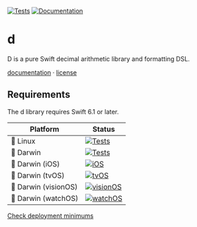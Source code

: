[![Tests](https://github.com/ordo-one/d/actions/workflows/Tests.yml/badge.svg)](https://github.com/ordo-one/d/actions/workflows/Tests.yml)
[![Documentation](https://github.com/ordo-one/d/actions/workflows/Documentation.yml/badge.svg)](https://github.com/ordo-one/d/actions/workflows/Documentation.yml)

# d

D is a pure Swift decimal arithmetic library and formatting DSL.

[documentation](https://swiftinit.org/docs/d) ·
[license](LICENSE)


## Requirements

The d library requires Swift 6.1 or later.


| Platform | Status |
| -------- | ------ |
| 🐧 Linux | [![Tests](https://github.com/ordo-one/d/actions/workflows/Tests.yml/badge.svg)](https://github.com/ordo-one/d/actions/workflows/Tests.yml) |
| 🍏 Darwin | [![Tests](https://github.com/ordo-one/d/actions/workflows/Tests.yml/badge.svg)](https://github.com/ordo-one/d/actions/workflows/Tests.yml) |
| 🍏 Darwin (iOS) | [![iOS](https://github.com/ordo-one/d/actions/workflows/iOS.yml/badge.svg)](https://github.com/ordo-one/d/actions/workflows/iOS.yml) |
| 🍏 Darwin (tvOS) | [![tvOS](https://github.com/ordo-one/d/actions/workflows/tvOS.yml/badge.svg)](https://github.com/ordo-one/d/actions/workflows/tvOS.yml) |
| 🍏 Darwin (visionOS) | [![visionOS](https://github.com/ordo-one/d/actions/workflows/visionOS.yml/badge.svg)](https://github.com/ordo-one/d/actions/workflows/visionOS.yml) |
| 🍏 Darwin (watchOS) | [![watchOS](https://github.com/ordo-one/d/actions/workflows/watchOS.yml/badge.svg)](https://github.com/ordo-one/d/actions/workflows/watchOS.yml) |


[Check deployment minimums](https://swiftinit.org/docs/d#ss:platform-requirements)
